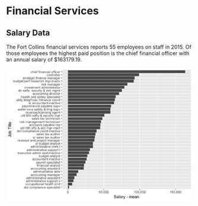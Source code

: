 Financial Services
================

Salary Data
-----------

The Fort Collins financial services reports 55 employees on staff in 2015. Of those employees the highest paid position is the chief financial officer with an annual salary of $163179.19.

![](../analysis/financialservices_files/figure-markdown_github/unnamed-chunk-1-1.png)
